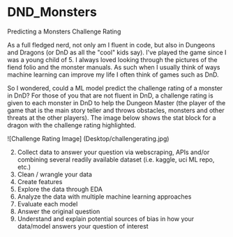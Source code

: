 # DND_Monsters
Predicting a Monsters Challenge Rating

As a full fledged nerd, not only am I fluent in code, but also in Dungeons and 
Dragons (or DnD as all the "cool" kids say). I've played the game since I was
a young child of 5. I always loved looking through the pictures of the fiend 
folio and the monster manuals. As such when I usually think of ways machine 
learning can improve my life I often think of games such as DnD.

So I wondered, could a ML model predict the challenge rating of a monster in 
DnD? For those of you that are not fluent in DnD, a challenge rating is given
to each monster in DnD to help the Dungeon Master (the player of the game that 
is the main story teller and throws obstacles, monsters and other threats at the
other players). The image below shows the stat block for a dragon with the
challenge rating highlighted.

![Challenge Rating Image]
(Desktop/challengerating.jpg)

2. Collect data to answer your question via webscraping, APIs and/or combining
   several readily available dataset (i.e. kaggle, uci ML repo, etc.)
3. Clean / wrangle your data
4. Create features
5. Explore the data through EDA
6. Analyze the data with multiple machine learning approaches
7. Evaluate each model
8. Answer the original question
9. Understand and explain potential sources of bias in how your data/model
   answers your question of interest
